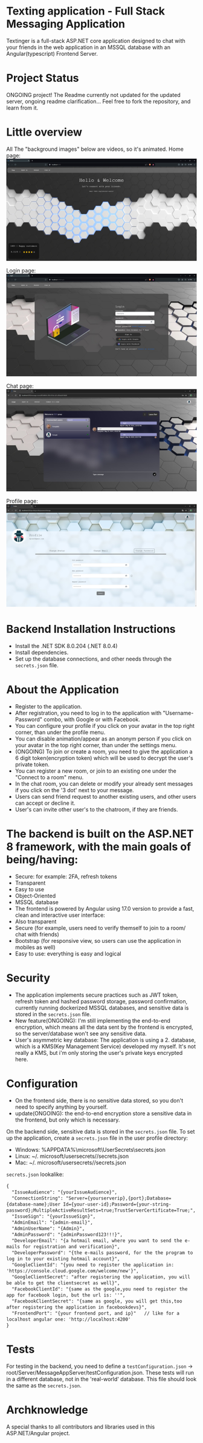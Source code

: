 # Texting application - Full Stack Messaging Application

Textinger is a full-stack ASP.NET core application designed to chat with your friends in the web application in an MSSQL database with an Angular(typescript) Frontend Server.

# Project Status
ONGOING project! The Readme currently not updated for the updated server, ongoing readme clarification...
Feel free to fork the repository, and learn from it.

# Little overview 
All The "background images" below are videos, so it's animated.
  Home page:
  ![Home page](https://github.com/Fonxy666/texting-application/blob/main/GithubImages/home_page_logout.jpg)

  Login page:
  ![Login page](https://github.com/Fonxy666/texting-application/blob/main/GithubImages/login_page.jpg)

  Chat page:
  ![chat page](https://github.com/Fonxy666/texting-application/blob/main/GithubImages/chat_page.jpg)

  Profile page:
  ![profile page](https://github.com/Fonxy666/texting-application/blob/main/GithubImages/profile_page.jpg)

# Backend Installation Instructions
- Install the .NET SDK 8.0.204 (.NET 8.0.4)
- Install dependencies.
- Set up the database connections, and other needs through the `secrets.json` file.

# About the Application
- Register to the application.
- After registration, you need to log in to the application with "Username-Password" combo, with Google or with Facebook.
- You can configure your profile if you click on your avatar in the top right corner, than under the profile menu.
- You can disable animation/appear as an anonym person if you click on your avatar in the top right corner, than under the settings menu.
- (ONGOING) To join or create a room, you need to give the application a 6 digit token(encryption token) which will be used to decrypt the user's private token.
- You can register a new room, or join to an existing one under the "Connect to a room" menu.
- In the chat room, you can delete or modify your already sent messages if you click on the '3 dot' next to your message.
- Users can send friend request to another existing users, and other users can accept or decline it.
- User's can invite other user's to the chatroom, if they are friends.

# The backend is built on the ASP.NET 8 framework, with the main goals of being/having:
- Secure: for example: 2FA, refresh tokens
- Transparent
- Easy to use
- Object-Oriented
- MSSQL database
- The frontend is powered by Angular using 17.0 version to provide a fast, clean and interactive user interface:
- Also transparent
- Secure (for example, users need to verify themself to join to a room/ chat with friends)
- Bootstrap (for responsive view, so users can use the application in mobiles as well)
- Easy to use: everything is easy and logical

# Security
- The application implements secure practices such as JWT token, refresh token and hashed password storage, password confirmation, currently running dockerized MSSQL databases, and sensitive data is stored in the `secrets.json` file.
- New feature(ONGOING): I'm still implementing the end-to-end encryption, which means all the data sent by the frontend is encrypted, so the server/database won't see any sensitive data.
- User's asymmetric key database: The application is using a 2. database, which is a KMS(Key Management Service) developed my myself. It's not really a KMS, but i'm only storing the user's private keys encrypted here.

# Configuration
- On the frontend side, there is no sensitive data stored, so you don't need to specify anything by yourself.
- update(ONGOING): the end-to-end encryption store a sensitive data in the frontend, but only which is necessary. 

On the backend side, sensitive data is stored in the `secrets.json` file. To set up the application, create a `secrets.json` file in the user profile directory:
- Windows: %APPDATA%\microsoft\UserSecrets<userSecretsId>\secrets.json
- Linux: ~/. microsoft/usersecrets//secrets.json
- Mac: ~/. microsoft/usersecrets//secrets.json

`secrets.json` lookalike:
```
{
  "IssueAudience": "{yourIssueAudience}",
  "ConnectionString": "Server={yourserverip},{port};Database={database-name};User Id={your-user-id};Password={your-string-password};MultipleActiveResultSets=true;TrustServerCertificate=True;",
  "IssueSign": "{yourIssueSign}",
  "AdminEmail": "{admin-email}",
  "AdminUserName": "{Admin}",
  "AdminPassword": "{adminPassword123!!!}",
  "DeveloperEmail": "{a hotmail email, where you want to send the e-mails for registration and verification}",
  "DeveloperPassword": "{the e-mails password, for the the program to log in to your existing hotmail account}",
  "GoogleClientId": "{you need to register the application in: 'https://console.cloud.google.com/welcome/new'}",
  "GoogleClientSecret": "after registering the application, you will be able to get the clientsecret as well}",
  "FacebookClientId": "{same as the google,you need to register the app for facebook login, but the url is: ''",
  "FacebookClientSecret": "{same as google, you will get this,too after registering the application in facebookdevs}",
  "FrontendPort": "{your frontend port, and ip}"   // like for a localhost angular one: 'http://localhost:4200'
}
```

# Tests
  For testing in the backend, you need to define a `testConfiguration.json` -> root/Server/MessageAppServer/testConfiguration.json. These tests will run in a different database, not in the 'real-world' database. This file should look the same as the `secrets.json`.

# Archknowledge
  A special thanks to all contributors and libraries used in this ASP.NET/Angular project.

